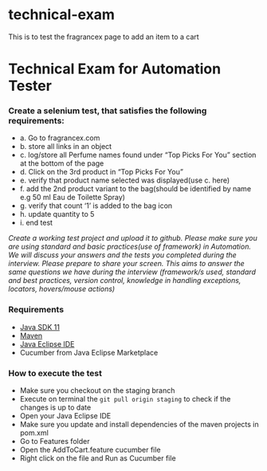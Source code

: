 # technical-exam
This is to test the fragrancex page to add an item to a cart

# Technical Exam for Automation Tester

### Create a selenium test, that satisfies the following requirements:
- a. Go to fragrancex.com
- b. store all links in an object
- c. log/store all Perfume names found under “Top Picks For You” section at the bottom of the page
- d. Click on the 3rd product in “Top Picks For You”
- e. verify that product name selected was displayed(use c. here)
- f. add the 2nd product variant to the bag(should be identified by name e.g 50 ml Eau de Toilette
Spray)
- g. verify that count ‘1’ is added to the bag icon
- h. update quantity to 5
- i. end test


*Create a working test project and upload it to github. Please make sure you are using standard and
basic practices(use of framework) in Automation. We will discuss your answers and the tests you
completed during the interview. Please prepare to share your screen.
This aims to answer the same questions we have during the interview (framework/s used, standard
and best practices, version control, knowledge in handling exceptions, locators, hovers/mouse
actions)*



### Requirements
- [Java SDK 11](https://www.oracle.com/java/technologies/downloads/#java11)
- [Maven](https://maven.apache.org/download.cgi) 
- [Java Eclipse IDE](https://www.eclipse.org/downloads/packages/installer)
- Cucumber from Java Eclipse Marketplace


### How to execute the test
- Make sure you checkout on the staging branch
- Execute on terminal the `git pull origin staging` to check if the changes is up to date
- Open your Java Eclipse IDE
- Make sure you update and install dependencies of the maven projects in pom.xml
- Go to Features folder
- Open the AddToCart.feature cucumber file
- Right click on the file and Run as Cucumber file